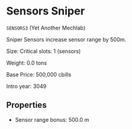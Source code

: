 # Sensors Sniper

`SENSORS3` (Yet Another Mechlab)

Sniper Sensors increase sensor range by 500m.

Size: Critical slots: 1 (sensors)

Weight: 0.0 tons

Base Price: 500,000 cbills

Intro year: 3049

## Properties
* Sensor range bonus: 500.0 m
